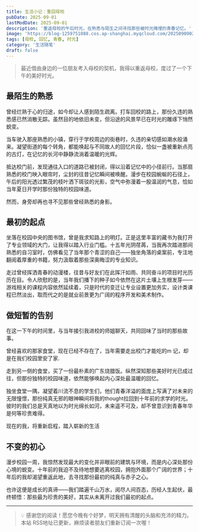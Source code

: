 ```yaml
---
title: 生活小记：重回母校
pubDate: 2025-09-01
lastModDate: 2025-09-01
description: '重返母校的午后时光，在熟悉与陌生之间寻找那些被时光掩埋的青春记忆。'
image: 'https://blog-1259751088.cos.ap-shanghai.myqcloud.com/20250909022222406.webp?imageSlim'
tags: [母校, 回忆, 青春, 时光]
category: '生活随笔'
draft: false
---
```


> 最近借由身边的一位朋友考入母校的契机，我得以重返母校，度过了一个下午的美好时光。

## 最陌生的熟悉

曾经烂熟于心的归途，如今却让人感到陌生疏离。打车回校的路上，那份久违的熟悉感已然消散无踪。虽然目的地依旧未变，但沿途的风景早已在时光的雕琢下悄然蜕变。

当车驶入那座熟悉的小镇，穿行于学校周边的街巷时，久违的亲切感如潮水般涌来。凝望街道的每个转角，都能唤起与不同故人的回忆片段，恰似一盏被重新点亮的古灯，在记忆的长河中静静流淌着温暖的光辉。

抵达校门前，发现通往入口的道路已被封闭，得以沿着记忆中的小径前行。当那扇熟悉的校门映入眼帘时，尘封的往昔记忆瞬间被唤醒。漫步在校园蜿蜒的石径上，午后的阳光透过繁茂的枝叶洒下斑驳的光影，空气中弥漫着一股温润的气息，恰如当年夏日开学时那份独特的校园味道。

然而，身旁却再也寻不见那些曾经熟悉的身影。

## 最初的起点

坐落在校园中央的图书馆，曾是我求知路上的明灯。正是这里丰富的藏书为我打开了专业领域的大门，让我得以踏入行业门槛。十五年光阴荏苒，当我再次踏进那间熟悉的自习室时，仿佛看见了当年那个青涩的自己——独坐角落的桌案前，专注地翻阅着厚重的书籍，努力汲取着那些深奥晦涩的专业知识。

走过曾经挥洒青春的动漫楼，往昔与好友们在此挥汗如雨、共同奋斗的项目时光历历在目。令人欣慰的是，当年我们播下的种子如今依然在这片土壤上生根发芽——游戏相关的课程内容依然延续着，只是时代的变迁让专业设置更加务实，设计类课程已然淡出，取而代之的是就业前景更为广阔的程序开发和美术制作。

## 做短暂的告别

在这一下午的时间里，与当年接引我进校的师姐聊天，共同回味了当时的那些故事。

曾经喜欢的那家食堂，现在已经不存在了，当年需要走出校门才能吃的m 记，却是在我们校园里安了家.

走到另一侧的食堂，买了一份最朴素的广东烧腊饭。纵然深知那些美好时光已成过往，但那份独特的校园味道，依然能够唤起内心深处最温暖的回忆。

独坐食堂一隅，凝望着川流不息的学生们，他们青春洋溢的面庞上写满了对未来的无限憧憬，那份纯真无邪的眼神瞬间将我的thought拉回到十年前的求学的时光。彼时的我们总是天真地以为时光绵长如河，未来遥不可及，却不曾意识到青春年华是何等珍贵难得。

现在的我，将重新启程，踏入崭新的生活

## 不变的初心

漫步校园一周，我惊然发现最大的变化并非眼前的建筑与环境，而是内心深处那份心境的蜕变。十年前的我迫不及待地想要逃离校园，拥抱外面那个广阔的世界；十年后的我却渴望重返此地，去寻找那份最初的纯真与赤子之心。

也许这便是成长的真谛——我们踏遍千山万水，阅尽人间百态，历经人生起伏，最终顿悟：那些最为珍贵的美好，其实从未离开过我们最初的起点。

---

> 💡 感谢您的阅读！愿您今晚有个好梦，明天拥有清醒的头脑和充沛的精力。
> 本站 RSS地址已更新，麻烦读者朋友们重新订阅一次喔！